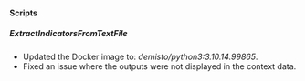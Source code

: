 
#### Scripts

##### ExtractIndicatorsFromTextFile

- Updated the Docker image to: *demisto/python3:3.10.14.99865*.
- Fixed an issue where the outputs were not displayed in the context data.

